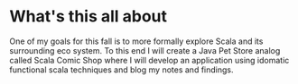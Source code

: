 # [](#header-1) What's this all about

One of my goals for this fall is to more formally explore Scala and its surrounding eco system.  To this end I will create a Java Pet Store analog called Scala Comic Shop where I will develop an application using idomatic functional scala techniques and blog my notes and findings.
